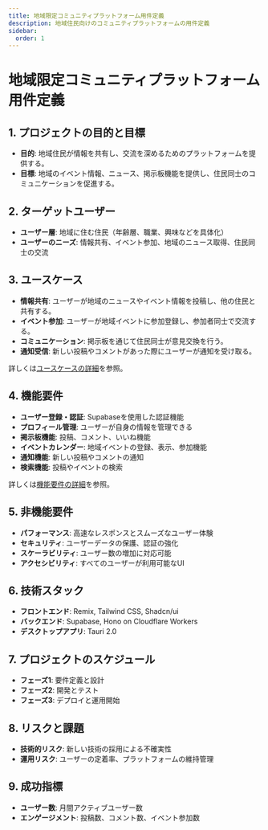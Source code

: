 ```yaml
---
title: 地域限定コミュニティプラットフォーム用件定義
description: 地域住民向けのコミュニティプラットフォームの用件定義
sidebar:
  order: 1
---
```


# 地域限定コミュニティプラットフォーム用件定義

## 1. プロジェクトの目的と目標
- **目的**: 地域住民が情報を共有し、交流を深めるためのプラットフォームを提供する。
- **目標**: 地域のイベント情報、ニュース、掲示板機能を提供し、住民同士のコミュニケーションを促進する。

## 2. ターゲットユーザー
- **ユーザー層**: 地域に住む住民（年齢層、職業、興味などを具体化）
- **ユーザーのニーズ**: 情報共有、イベント参加、地域のニュース取得、住民同士の交流

## 3. ユースケース
- **情報共有**: ユーザーが地域のニュースやイベント情報を投稿し、他の住民と共有する。
- **イベント参加**: ユーザーが地域イベントに参加登録し、参加者同士で交流する。
- **コミュニケーション**: 掲示板を通じて住民同士が意見交換を行う。
- **通知受信**: 新しい投稿やコメントがあった際にユーザーが通知を受け取る。

詳しくは[ユースケースの詳細](/docs/requirements/use-cases)を参照。

## 4. 機能要件
- **ユーザー登録・認証**: Supabaseを使用した認証機能
- **プロフィール管理**: ユーザーが自身の情報を管理できる
- **掲示板機能**: 投稿、コメント、いいね機能
- **イベントカレンダー**: 地域イベントの登録、表示、参加機能
- **通知機能**: 新しい投稿やコメントの通知
- **検索機能**: 投稿やイベントの検索

詳しくは[機能要件の詳細](/docs/requirements/functional-requirements)を参照。

## 5. 非機能要件
- **パフォーマンス**: 高速なレスポンスとスムーズなユーザー体験
- **セキュリティ**: ユーザーデータの保護、認証の強化
- **スケーラビリティ**: ユーザー数の増加に対応可能
- **アクセシビリティ**: すべてのユーザーが利用可能なUI

## 6. 技術スタック
- **フロントエンド**: Remix, Tailwind CSS, Shadcn/ui
- **バックエンド**: Supabase, Hono on Cloudflare Workers
- **デスクトップアプリ**: Tauri 2.0

## 7. プロジェクトのスケジュール
- **フェーズ1**: 要件定義と設計
- **フェーズ2**: 開発とテスト
- **フェーズ3**: デプロイと運用開始

## 8. リスクと課題
- **技術的リスク**: 新しい技術の採用による不確実性
- **運用リスク**: ユーザーの定着率、プラットフォームの維持管理

## 9. 成功指標
- **ユーザー数**: 月間アクティブユーザー数
- **エンゲージメント**: 投稿数、コメント数、イベント参加数
